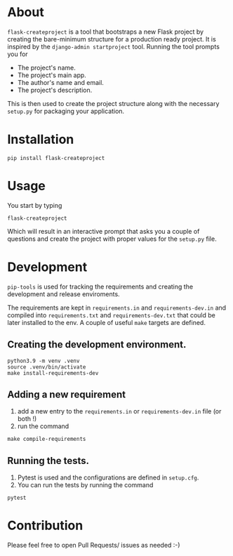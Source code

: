 # About

`flask-createproject` is a tool that bootstraps a new Flask project
by creating the bare-minimum structure for a production ready project.
It is inspired by the `django-admin startproject` tool.
Running the tool prompts you for
- The project's name.
- The project's main app.
- The author's name and email.
- The project's description.

This is then used to create the project structure along with the necessary
`setup.py` for packaging your application.

# Installation
```shell
pip install flask-createproject
```

# Usage

You start by typing
```shell
flask-createproject
```
Which will result in an interactive prompt that asks you a couple of questions and create the project
with proper values for the `setup.py` file.

# Development
`pip-tools` is used for tracking the requirements and creating the development and release enviroments.

The requirements are kept in `requirements.in` and `requirements-dev.in` and compiled into `requirements.txt`
and `requirements-dev.txt` that could be later installed to the env.
A couple of useful `make` targets are defined.

## Creating the development environment.
```shell
python3.9 -m venv .venv
source .venv/bin/activate
make install-requirements-dev
```

## Adding a new requirement
1. add a new entry to the `requirements.in` or `requirements-dev.in` file (or both !)
2. run the command
```shell
make compile-requirements
```

## Running the tests.
1. Pytest is used and the configurations are defined in `setup.cfg`. 
2. You can run the tests by running the command
```shell
pytest
```

# Contribution
Please feel free to open Pull Requests/ issues as needed :-)